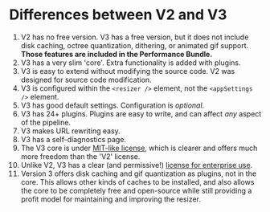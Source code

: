 
# Differences between V2 and V3


1. V2 has no free version. V3 has a free version, but it does not include disk caching, octree quantization, dithering, or animated gif support. **Those features are included in the Performance Bundle.**
2. V3 has a very slim 'core'. Extra functionality is added with plugins.
2. V3 is easy to extend without modifying the source code. V2 was designed for source code modification.
3. V3 is configured within the `<resizer />` element, not the `<appSettings />` element.
4. V3 has good default settings. Configuration is *optional*.
4. V3 has 24+ plugins. Plugins are easy to write, and can affect *any* aspect of the pipeline.
5. V3 makes URL rewriting easy.
6. V3 has a self-diagnostics page.
7. The V3 core is under [MIT-like license](/licenses/freedom), which is clearer and offers much more freedom than the 'V2' license.
8. Unlike V2, V3 has a clear (and permissive!) [license for enterprise use](/licenses/enterprise).
9. Version 3 offers disk caching and gif quantization as plugins, not in the core. This allows other kinds of caches to be installed, and also allows the core to be completely free and open-source while still providing a profit model for maintaining and improving the resizer.
